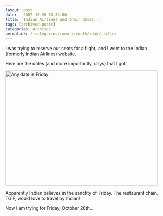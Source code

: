 ```yaml
---
layout: post
date:	2007-10-26 18:32:00
title:  Indian Airlines and their dates...
tags: [archived-posts]
categories: archives
permalink: /:categories/:year/:month/:day/:title/
---
```

I was trying to reserve our seats for a flight, and I went to the Indian (formerly Indian Airlines) website.

Here are the dates (and more importantly, days) that I got:


<a href="http://www.flickr.com/photos/14175484@N04/1757999241/" title="Photo Sharing"><img src="http://farm3.static.flickr.com/2158/1757999241_18f3a139bf_o.jpg" width="480" height="360" alt="Any date is Friday" /></a>


Apparently Indian believes in the sanctity of Friday. The restaurant chain, TGIF, would love to travel by Indian!

Now I  am trying for Friday, October 28th...
